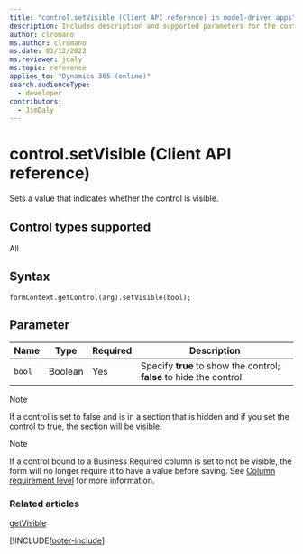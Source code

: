 ```yaml
---
title: "control.setVisible (Client API reference) in model-driven apps"
description: Includes description and supported parameters for the control.setVisible method.
author: clromano
ms.author: clromano
ms.date: 03/12/2022
ms.reviewer: jdaly
ms.topic: reference
applies_to: "Dynamics 365 (online)"
search.audienceType: 
  - developer
contributors:
  - JimDaly
---
```

# control.setVisible (Client API reference)

Sets a value that indicates whether the control is visible. 

## Control types supported

All

## Syntax

`formContext.getControl(arg).setVisible(bool);`

## Parameter

|Name|Type|Required|Description|
|--|--|--|--|
|`bool`|Boolean|Yes|Specify **true** to show the control; **false** to hide the control.|

>[!NOTE]
> If a control is set to false and is in a section that is hidden and if you set the control to true, the section will be visible.

>[!NOTE]
> If a control bound to a Business Required column is set to not be visible, the form will no longer require it to have a value before saving. See [Column requirement level](../../../../data-platform/entity-attribute-metadata.md#column-requirement-level) for more information.

### Related articles

[getVisible](getVisible.md)





[!INCLUDE[footer-include](../../../../../includes/footer-banner.md)]
